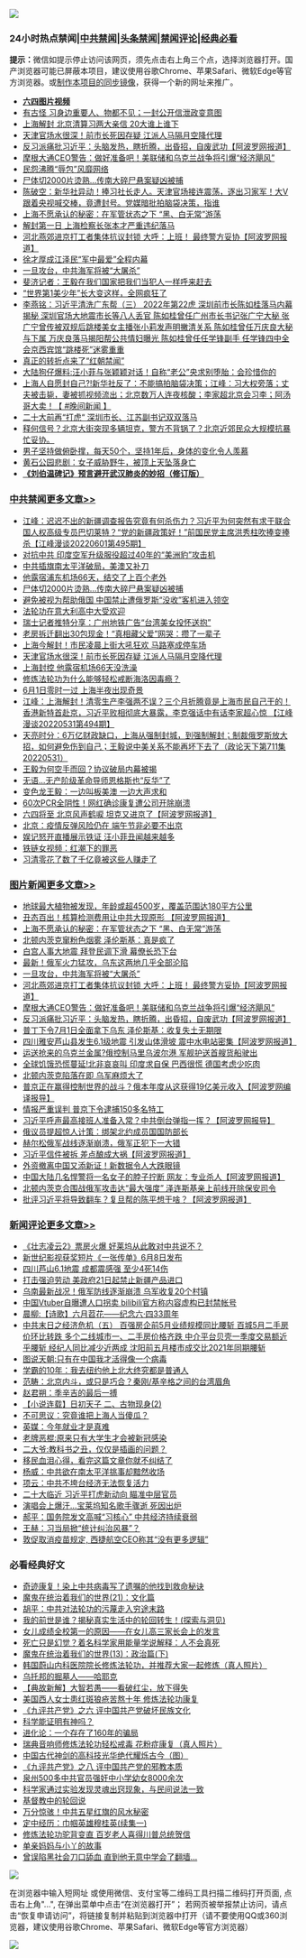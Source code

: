 ![](https://raw.githubusercontent.com/jsvpn/jsproxy/dev/64photo/fqnews-qr.jpg)

<div id="tt">
<h3>24小时热点禁闻|<a href="#%E4%B8%AD%E5%85%B1%E7%A6%81%E9%97%BB%E6%9B%B4%E5%A4%9A%E6%96%87%E7%AB%A0">中共禁闻</a>|<a href="#%E5%9B%BE%E7%89%87%E6%96%B0%E9%97%BB%E6%9B%B4%E5%A4%9A%E6%96%87%E7%AB%A0">头条禁闻</a>|<a href="#%E6%96%B0%E9%97%BB%E8%AF%84%E8%AE%BA%E6%9B%B4%E5%A4%9A%E6%96%87%E7%AB%A0">禁闻评论|<a href="#%E5%BF%85%E7%9C%8B%E7%BB%8F%E5%85%B8%E5%A5%BD%E6%96%87">经典必看</a></h3>
<div><b>提示：</b>微信如提示停止访问该网页，须先点击右上角三个点，选择浏览器打开。国产浏览器可能已屏蔽本项目，建议使用谷歌Chrome、苹果Safari、微软Edge等官方浏览器。或<a href="%E5%88%B6%E4%BD%9Cgit%E7%A6%81%E9%97%BB%E9%95%9C%E5%83%8F.md">制作本项目的同步镜像</a>，获得一个新的网址来推广。</div>
<ul>
<li><b><a href="http://d2.v2rss.gq/64.mp4" target="_blank">六四图片视频</a></b></li>
<li><a href="/bannedvideo/20220601/1740312.md">有古怪 习身边重要人、物都不见；一封公开信泄政变意图</a></li>
<li><a href="/cnnews/20220602/1740550.md">上海解封 北京清算习两大亲信 20大谁上谁下</a></li>
<li><a href="/cbnews/20220601/1740317.md">天津官场水很深！前市长死因存疑 江派人马隔月空降代理</a></li>
<li><a href="/topimagenews/20220602/1740404.md">反习派痛批习近平：头脑发热，瞎折腾，出昏招，自废武功【阿波罗网报道】</a></li>
<li><a href="/topimagenews/20220602/1740416.md">摩根大通CEO警告：做好准备吧！美联储和乌克兰战争将引爆“经济飓风”</a></li>
<li><a href="/renquan/20220602/1740535.md">民怨沸腾“辱包”风靡网络</a></li>
<li><a href="/cbnews/20220602/1740544.md">尸体切2000片烫熟…传南大碎尸悬案疑凶被捕</a></li>
<li><a href="/bannedvideo/20220601/1740318.md">陈破空：新华社异动！捧习社长走人。天津官场接连震荡，逐出习家军！大V跟着央视喊交棒，竟遭封号。党媒暗批拍脑袋决策，指谁</a></li>
<li><a href="/topimagenews/20220602/1740555.md">上海不愿承认的秘密：在军管状态之下 “黑、白无常”游荡</a></li>
<li><a href="/cnnews/20220602/1740419.md">解封第一日 上海检察长张本才严重违纪落马</a></li>
<li><a href="/topimagenews/20220602/1740433.md">河北燕郊进京打工者集体抗议封锁 大呼：上班！ 最终警方妥协【阿波罗网报道】</a></li>
<li><a href="/cnnews/20220602/1740519.md">徐才厚成江泽民“军中最爱”全程内幕</a></li>
<li><a href="/topimagenews/20220602/1740434.md">一旦攻台，中共海军将被“大屠杀”</a></li>
<li><a href="/bannedvideo/20220601/1740159.md">斐济记者：王毅在我们国家把我们当犯人一样呼来赶去</a></li>
<li><a href="/yule/20220602/1740482.md">“世界第1美少年”长大变这样，全网疯狂了</a></li>
<li><a href="/comments/20220602/1740443.md">李燕铭：习近平清洗广东帮（三） 2022年第22虎 深圳前市长陈如桂落马内幕揭秘 深圳官场大地震市长等八人丢官 陈如桂曾任广州市长书记张广宁大秘 张广宁曾传被双规后跳楼美女主播张小莉发声明撇清关系 陈如桂曾任万庆良大秘与下属 万庆良落马揭阳帮公共情妇曝光 陈如桂曾任任学锋副手 任学锋四中全会京西宾馆“跳楼死”迷雾重重</a></li>
<li><a href="/bannedvideo/20220602/1740466.md">真正的转折点来了“红朝禁闻”</a></li>
<li><a href="/yule/20220601/1740271.md">大陆狗仔爆料:汪小菲与张颖颖对话！自称“老公”央求别堕胎：会珍惜你的</a></li>
<li><a href="/bannedvideo/20220602/1740423.md">上海人自愿封自己?!新华社反了：不能搞拍脑袋决策；江峰：习大权旁落；丈夫被击毙，妻被抓视频流出；北京数万人连夜核酸；李家超北京会习李；阿汤哥大卖！【 #晚间新闻 】</a></li>
<li><a href="/headline/20220601/1740389.md">二十大前再“打虎“ 深圳市长、江苏副书记双双落马</a></li>
<li><a href="/bannedvideo/20220602/1740546.md">释何信号？北京大街突现多辆坦克，警方不背锅了？北京近郊民众大规模抗暴忙妥协。</a></li>
<li><a href="/lifebaike/20220602/1740516.md">男子坚持做俯卧撑，每天50个，坚持1年后，身体的变化令人羡慕</a></li>
<li><a href="/cnnews/20220602/1740534.md">黄石公园悲剧：女子威胁野牛，被顶上天坠落身亡</a></li>
<li><b><a href="/comments/20200207/1272816.md" target="_blank">《刘伯温碑记》预言避开武汉肺炎的妙招（修订版）</a></b></li>
</ul>
</div>

<div class="catlist">
<h3><a href="/cbnews/" target="_blank">中共禁闻</a><span><a href="/cbnews/" target="_blank" rel="nofollow">更多文章>></a></span></h3>
<ul>
<li><a href="/cbnews/20220602/1740675.md" target="_blank">江峰：迟迟不出的新疆调查报告究竟有何杀伤力？习近平为何突然有求于联合国人权高级专员巴切莱特？“党的新疆政策好！”前国民党主席洪秀柱吹捧变捧杀【江峰漫谈20220601第495期】</a></li>
<li><a href="/cbnews/20220602/1740643.md" target="_blank">对抗中共 印度空军升级服役超过40年的“美洲豹”攻击机</a></li>
<li><a href="/cbnews/20220602/1740593.md" target="_blank">中共插旗南太平洋破局，美澳又补刀</a></li>
<li><a href="/cbnews/20220602/1740592.md" target="_blank">他露宿浦东机场66天，结交了上百个老外</a></li>
<li><a href="/cbnews/20220602/1740544.md" target="_blank">尸体切2000片烫熟…传南大碎尸悬案疑凶被捕</a></li>
<li><a href="/cbnews/20220602/1740497.md" target="_blank">避免被视为帮助俄国 中国禁止遭俄罗斯“没收”客机进入领空</a></li>
<li><a href="/cbnews/20220601/1740305.md" target="_blank">法轮功在意大利高中大受欢迎</a></li>
<li><a href="/cbnews/20220601/1740342.md" target="_blank">瑞士记者推特分享：广州地铁广告“台湾美女投怀送抱”</a></li>
<li><a href="/cbnews/20220601/1740324.md" target="_blank">老房拆迁翻出30包现金！“真相藏父爱”网哭：攒了一辈子</a></li>
<li><a href="/cbnews/20220601/1740323.md" target="_blank">上海今解封！市民凌晨上街大吼狂欢 马路塞成停车场</a></li>
<li><a href="/cbnews/20220601/1740317.md" target="_blank">天津官场水很深！前市长死因存疑 江派人马隔月空降代理</a></li>
<li><a href="/cbnews/20220601/1740291.md" target="_blank">上海封控 他露宿机场66天没洗澡</a></li>
<li><a href="/cbnews/20220601/1740227.md" target="_blank">修炼法轮功为什么能够轻松戒断海洛因毒瘾？</a></li>
<li><a href="/cbnews/20220601/1740200.md" target="_blank">6月1日零时一过 上海半夜出现奇景</a></li>
<li><a href="/cbnews/20220601/1740181.md" target="_blank">江峰：上海解封！清零生产李强两不误？三个月折腾竟是上海市民自己干的！香港新特首赴京，习近平败相彻底大暴露，李克强话中有话李家超心惊 【江峰漫谈20220531第494期】</a></li>
<li><a href="/cbnews/20220601/1740134.md" target="_blank">天亮时分：6万亿财政缺口，上海从强制封城，到强制解封；制裁俄罗斯放大招，如何避免伤到自己；王毅说中美关系不能再坏下去了（政论天下第711集 20220531）</a></li>
<li><a href="/cbnews/20220601/1740117.md" target="_blank">王毅为何空手而回？协议破局内幕被揭</a></li>
<li><a href="/cbnews/20220601/1740116.md" target="_blank">无语…无产阶级革命导师恩格斯也“反华”了</a></li>
<li><a href="/cbnews/20220601/1740034.md" target="_blank">变色龙王毅：一边叫板美澳 一边大声求和</a></li>
<li><a href="/cbnews/20220601/1740014.md" target="_blank">60次PCR全阴性！网红确诊康复遭公司开除崩溃</a></li>
<li><a href="/cbnews/20220601/1739973.md" target="_blank">六四将至 北京风声鹤唳 坦克又进京了【阿波罗网报道】</a></li>
<li><a href="/cbnews/20220601/1739953.md" target="_blank">北京：疫情反弹风险仍在 端午节非必要不出京</a></li>
<li><a href="/cbnews/20220601/1739930.md" target="_blank">娱记怒开直播展示铁证 汪小菲丑闻越来越多</a></li>
<li><a href="/cbnews/20220531/1739759.md" target="_blank">铁链女视频：红潮下的罪恶</a></li>
<li><a href="/cbnews/20220531/1739772.md" target="_blank">习清零花了数了千亿竟被这些人赚走了</a></li>

</ul>
</div>
<div class="catlist">
<h3><a href="/topimagenews/" target="_blank">图片新闻</a><span><a href="/topimagenews/" target="_blank" rel="nofollow">更多文章>></a></span></h3>
<ul>
<li><a href="/topimagenews/20220602/1740684.md" target="_blank">地球最大植物被发现，年龄或超4500岁，覆盖范围达180平方公里</a></li>
<li><a href="/topimagenews/20220602/1740683.md" target="_blank">丑态百出！核算检测费用让中共大现原形 【阿波罗网报道】</a></li>
<li><a href="/topimagenews/20220602/1740555.md" target="_blank">上海不愿承认的秘密：在军管状态之下 “黑、白无常”游荡</a></li>
<li><a href="/topimagenews/20220602/1740487.md" target="_blank">北顿内茨克窜粉色烟雾 泽伦斯基：真是疯了</a></li>
<li><a href="/topimagenews/20220602/1740436.md" target="_blank">白宫人事大地震 拜登民调下滑 幕僚长恐下台</a></li>
<li><a href="/topimagenews/20220602/1740435.md" target="_blank">最新！俄军火力猛攻，乌东这两地几乎全部沦陷</a></li>
<li><a href="/topimagenews/20220602/1740434.md" target="_blank">一旦攻台，中共海军将被“大屠杀”</a></li>
<li><a href="/topimagenews/20220602/1740433.md" target="_blank">河北燕郊进京打工者集体抗议封锁 大呼：上班！ 最终警方妥协【阿波罗网报道】</a></li>
<li><a href="/topimagenews/20220602/1740416.md" target="_blank">摩根大通CEO警告：做好准备吧！美联储和乌克兰战争将引爆“经济飓风”</a></li>
<li><a href="/topimagenews/20220602/1740404.md" target="_blank">反习派痛批习近平：头脑发热，瞎折腾，出昏招，自废武功【阿波罗网报道】</a></li>
<li><a href="/topimagenews/20220601/1740316.md" target="_blank">普丁下令7月1日全面拿下乌东 泽伦斯基：收复失土无期限</a></li>
<li><a href="/topimagenews/20220601/1740315.md" target="_blank">四川雅安芦山县发生6.1级地震 引发山体滑坡 震中水电站密集【阿波罗网报道】</a></li>
<li><a href="/topimagenews/20220601/1740289.md" target="_blank">运送抢来的乌克兰金属?俄控制马里乌波尔港 军舰护送首艘货船驶出</a></li>
<li><a href="/topimagenews/20220601/1740283.md" target="_blank">全球饥饿恐慌蔓延!北非哀哀叫 印度求自保 巴西很慌 德国考虑少吃肉</a></li>
<li><a href="/topimagenews/20220601/1740232.md" target="_blank">北顿内茨克陷落在即 乌军麻烦大了</a></li>
<li><a href="/topimagenews/20220601/1740208.md" target="_blank">普京正在赢得控制世界的战斗？俄本年度从​​这获得19亿美元收入【阿波罗网编译报导】</a></li>
<li><a href="/topimagenews/20220601/1740199.md" target="_blank">情报严重误判 普京下令逮捕150多名特工</a></li>
<li><a href="/topimagenews/20220601/1740198.md" target="_blank">习近平呼声最高接班人准备入常？中共倒台弹指一挥？【阿波罗网报导】</a></li>
<li><a href="/topimagenews/20220601/1740176.md" target="_blank">俄议员提超惊人计策：绑架北约成员国国防部长</a></li>
<li><a href="/topimagenews/20220601/1740136.md" target="_blank">赫尔松俄军战线逐渐崩溃，俄军正犯下一大错</a></li>
<li><a href="/topimagenews/20220601/1740101.md" target="_blank">习近平信件被拆 差点酿成大祸【阿波罗网报道】</a></li>
<li><a href="/topimagenews/20220601/1740048.md" target="_blank">外资撤离中国又添新证！新数据令人大跌眼镜</a></li>
<li><a href="/topimagenews/20220601/1739961.md" target="_blank">中国大陆几名悍警将一名女子的脖子拧断 网友：专业杀人【阿波罗网报道】</a></li>
<li><a href="/topimagenews/20220601/1739952.md" target="_blank">北顿内茨克合围战俄军攻击达“最大强度” 泽连斯基亲上前线开除保安司令</a></li>
<li><a href="/topimagenews/20220531/1739909.md" target="_blank">批评习近平将导致翻车？复旦帮的陈平想干啥？【阿波罗网报道】</a></li>

</ul>
</div>
<div class="catlist">
<h3><a href="/comments/" target="_blank">新闻评论</a><span><a href="/comments/" target="_blank" rel="nofollow">更多文章>></a></span></h3>
<ul>
<li><a href="/comments/20220602/1740695.md" target="_blank">《壮志凌云2》票房火爆 好莱坞从此敢对中共说不？</a></li>
<li><a href="/comments/20220602/1740694.md" target="_blank">新世纪影视获奖短片《一张传单》6月8日发布</a></li>
<li><a href="/comments/20220602/1740682.md" target="_blank">四川芦山6.1地震 成都震感强 至少4死14伤</a></li>
<li><a href="/comments/20220602/1740666.md" target="_blank">打击强迫劳动 美政府21日起禁止新疆产品进口</a></li>
<li><a href="/comments/20220602/1740665.md" target="_blank">乌南最新战况！俄军防线逐渐崩溃 乌军收复20个村镇</a></li>
<li><a href="/comments/20220602/1740664.md" target="_blank">中国Vtuber自曝遭人口拐卖 bilibili官方称内容虚构已封禁帐号</a></li>
<li><a href="/comments/20220602/1740644.md" target="_blank">晨柳:【诗歌】六月苕花——纪念六·四33周年</a></li>
<li><a href="/comments/20220602/1740640.md" target="_blank">中共末日之经济危机（五） 百强房企前5月业绩规模同比腰斩 百城5月二手房价环比转跌 多个二线城市一、二手房价格齐跌 中介平台贝壳一季度交易额近乎腰斩 经纪人同比减少近两成 沈阳前五月楼市成交比2021年同期腰斩</a></li>
<li><a href="/comments/20220602/1740635.md" target="_blank">图说天朝:只有在中国我才活得像一个病毒</a></li>
<li><a href="/comments/20220602/1740634.md" target="_blank">学霸的10年：我去纽约他上北大终究都是普通人</a></li>
<li><a href="/comments/20220602/1740623.md" target="_blank">范畴：北京内斗，或只是巧合？秦刚/基辛格之间的台湾眉角</a></li>
<li><a href="/comments/20220602/1740622.md" target="_blank">赵君朔：季辛吉的最后一搏</a></li>
<li><a href="/comments/20220602/1740618.md" target="_blank">【小说连载】日初天子 二、古物现身(2)</a></li>
<li><a href="/comments/20220602/1740614.md" target="_blank">不可思议：究竟谁把上海人当傻瓜？</a></li>
<li><a href="/comments/20220602/1740613.md" target="_blank">英媒：今年就业才是真难</a></li>
<li><a href="/comments/20220602/1740612.md" target="_blank">老牌恶棍:原来只有大学生才会被新冠感染</a></li>
<li><a href="/comments/20220602/1740597.md" target="_blank">二大爷:教科书之丑，仅仅是插画的问题？</a></li>
<li><a href="/comments/20220602/1740596.md" target="_blank">移民血泪心得，看完这篇文章你就不纠结了</a></li>
<li><a href="/comments/20220602/1740595.md" target="_blank">杨威：中共欲在南太平洋挑事却黯然收场</a></li>
<li><a href="/comments/20220602/1740594.md" target="_blank">项云：中共不垮台经济无法恢复活力</a></li>
<li><a href="/comments/20220602/1740582.md" target="_blank">二十大临近 习近平打虎新动向 瞄准中层官员</a></li>
<li><a href="/comments/20220602/1740566.md" target="_blank">演唱会上爆汗…宝莱坞知名歌手骤逝 死因出炉</a></li>
<li><a href="/comments/20220602/1740560.md" target="_blank">郝平：国务院发文高喊“习核心” 中共经济持续衰弱</a></li>
<li><a href="/comments/20220602/1740559.md" target="_blank">王赫：习当局掀“统计纠治风暴”？</a></li>
<li><a href="/comments/20220602/1740542.md" target="_blank">敦促取消疫苗规定, 西捷航空CEO称其“没有更多逻辑”</a></li>

</ul>
</div>

<div class="catlist">
<h3>必看经典好文</h3>
<ul>
<li><a href="/topimagenews/20210131/1478453.md" target="_blank">奇迹康复！染上中共病毒写了遗嘱的他找到救命秘诀</a></li>
<li><a href="/comments/20180802/980476.md" target="_blank">魔鬼在统治着我们的世界(21)：文化篇</a></li>
<li><a href="/cbnews/20200720/1363328.md" target="_blank">胡平：中共对法轮功的污蔑走入穷途末路</a></li>
<li><a href="/comments/20200715/1359453.md" target="_blank">我的前世是谁？揭秘真实生活中的轮回转生！(探索与洞见)</a></li>
<li><a href="/comments/20210801/1597741.md" target="_blank">女儿成绩全校第一的原因——在女儿高三家长会上的发言</a></li>
<li><a href="/comments/20200704/1355375.md" target="_blank">死亡只是幻觉？着名科学家用能量学说解释：人不会真死</a></li>
<li><a href="/topimagenews/20180602/951960.md" target="_blank">魔鬼在统治着我们的世界(13)：政治篇(下)</a></li>
<li><a href="/comments/20211216/1666206.md" target="_blank">韩国蔚山内科医院院长修炼法轮功，并推荐大家一起修炼（真人照片）</a></li>
<li><a href="/lifebaike/20210815/1606781.md" target="_blank">乌托邦的掘墓人——哈耶克</a></li>
<li><a href="/comments/20201217/1449706.md" target="_blank">【典故新解】大智若愚——看破红尘，放下得失</a></li>
<li><a href="/comments/20190126/1070164.md" target="_blank">美国西人女士患红斑狼疮苦熬十年 修炼法轮功康复</a></li>
<li><a href="/bookonline/20131116/201050.md" target="_blank">《九评共产党》之六 评中国共产党破坏民族文化</a></li>
<li><a href="/comments/20220112/1678403.md" target="_blank">科学能证明有神吗？</a></li>
<li><a href="/comments/20200907/1392278.md" target="_blank">进化论：一个存在了160年的骗局</a></li>
<li><a href="/comments/20210907/1620306.md" target="_blank">瑞典音响师修炼法轮功轻松戒毒 花粉症康复（真人照片）</a></li>
<li><a href="/comments/20220403/1714124.md" target="_blank">中国古代神剑的高科技光华绝代耀烁古今（图）</a></li>
<li><a href="/bookonline/20131116/201047.md" target="_blank">《九评共产党》之八 评中国共产党的邪教本质</a></li>
<li><a href="/comments/20200704/783272.md" target="_blank">泉州500多中共官员强奸中小学幼女8000余次</a></li>
<li><a href="/comments/20200921/1400587.md" target="_blank">科学家通过实验发现灵魂出窍现象，与民间说法一致</a></li>
<li><a href="/comments/20220503/1727726.md" target="_blank">基督教中的轮回说</a></li>
<li><a href="/ccpdope/20210708/1583079.md" target="_blank">万分惊骇！中共五星红旗的风水秘密</a></li>
<li><a href="/tculture/20161028/606931.md" target="_blank">定中经历：巾帼英雄穆桂英(续集一)</a></li>
<li><a href="/comments/20210720/1502969.md" target="_blank">修炼法轮功驼背变直 百岁老人喜得川普总统贺信</a></li>
<li><a href="/cbnews/20210518/1548912.md" target="_blank">单亲妈妈与小丫的故事</a></li>
<li><a href="/topimagenews/20200928/1404412.md" target="_blank">曾误陷黑社会刀口舔血 直到他无意中学会了翻墙&#8230;</a></li>

</ul>
</div>

![](https://raw.githubusercontent.com/jsvpn/jsproxy/dev/64photo/fqnews-qr.jpg)

在浏览器中输入短网址 或使用微信、支付宝等二维码工具扫描二维码打开页面, 点击右上角"...", 在弹出菜单中点击“在浏览器打开”； 若网页被举报禁止访问，请点击“恢复申请访问”，将链接复制并粘贴到浏览器中打开（请不要使用QQ或360浏览器，建议使用谷歌Chrome、苹果Safari、微软Edge等官方浏览器）

![](https://raw.githubusercontent.com/jsvpn/jsproxy/dev/64photo/wx.jpg)
